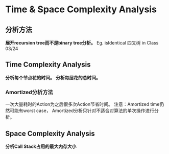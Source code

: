 # Time & Space Complexity Analysis

## 分析方法

**展开recursion tree而不是binary tree分析。**
Eg. isIdentical 四叉树 in Class 03/24

## Time Complexity Analysis
**分析每个节点花的时间。**
**分析每层花的总时间。**

### Amortized分析方法

一次大量耗时的Action为之后很多次Action节省时间。
注意：Amortized time仍然可能有worst case， Amortized分析只针对不适合对算法的单次操作进行分析。

## Space Complexity Analysis
**分析Call Stack占用的最大内存大小**